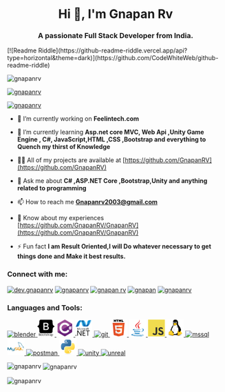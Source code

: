 <h1 align="center">Hi 👋, I'm Gnapan Rv</h1>
<h3 align="center">A passionate Full Stack Developer from India.</h3>
[![Readme Riddle](https://github-readme-riddle.vercel.app/api?type=horizontal&theme=dark)](https://github.com/CodeWhiteWeb/github-readme-riddle)
<p align="left"> <img src="https://komarev.com/ghpvc/?username=gnapanrv&label=Profile%20views&color=0e75b6&style=flat" alt="gnapanrv" /> </p>

<p align="left"> <a href="https://github.com/ryo-ma/github-profile-trophy"><img src="https://github-profile-trophy.vercel.app/?username=gnapanrv" alt="gnapanrv" /></a> </p>

<p align="left"> <a href="https://twitter.com/gnapanrv" target="blank"><img src="https://img.shields.io/twitter/follow/gnapanrv?logo=twitter&style=for-the-badge" alt="gnapanrv" /></a> </p>

- 🔭 I’m currently working on **Feelintech.com**

- 🌱 I’m currently learning **Asp.net core MVC, Web Api ,Unity Game Engine , C#, JavaScript,HTML ,CSS ,Bootstrap and everything to Quench my thirst of Knowledge**

- 👨‍💻 All of my projects are available at [https://github.com/GnapanRV](https://github.com/GnapanRV)

- 💬 Ask me about **C# ,ASP.NET Core ,Bootstrap,Unity and anything related to programming**

- 📫 How to reach me **Gnapanrv2003@gmail.com**

- 📄 Know about my experiences [https://github.com/GnapanRV/GnapanRV](https://github.com/GnapanRV/GnapanRV)

- ⚡ Fun fact **I am Result Oriented,I will Do whatever necessary to get things done and Make it best results.**

<h3 align="left">Connect with me:</h3>
<p align="left">
<a href="https://dev.to/dev.gnapanrv" target="blank"><img align="center" src="https://raw.githubusercontent.com/rahuldkjain/github-profile-readme-generator/master/src/images/icons/Social/devto.svg" alt="dev.gnapanrv" height="30" width="40" /></a>
<a href="https://twitter.com/gnapanrv" target="blank"><img align="center" src="https://raw.githubusercontent.com/rahuldkjain/github-profile-readme-generator/master/src/images/icons/Social/twitter.svg" alt="gnapanrv" height="30" width="40" /></a>
<a href="https://stackoverflow.com/users/gnapan rv" target="blank"><img align="center" src="https://raw.githubusercontent.com/rahuldkjain/github-profile-readme-generator/master/src/images/icons/Social/stack-overflow.svg" alt="gnapan rv" height="30" width="40" /></a>
<a href="https://fb.com/gnapan" target="blank"><img align="center" src="https://raw.githubusercontent.com/rahuldkjain/github-profile-readme-generator/master/src/images/icons/Social/facebook.svg" alt="gnapan" height="30" width="40" /></a>
<a href="https://instagram.com/gnapanrv" target="blank"><img align="center" src="https://raw.githubusercontent.com/rahuldkjain/github-profile-readme-generator/master/src/images/icons/Social/instagram.svg" alt="gnapanrv" height="30" width="40" /></a>
</p>

<h3 align="left">Languages and Tools:</h3>
<p align="left"> <a href="https://www.blender.org/" target="_blank" rel="noreferrer"> <img src="https://download.blender.org/branding/community/blender_community_badge_white.svg" alt="blender" width="40" height="40"/> </a> <a href="https://getbootstrap.com" target="_blank" rel="noreferrer"> <img src="https://raw.githubusercontent.com/devicons/devicon/master/icons/bootstrap/bootstrap-plain-wordmark.svg" alt="bootstrap" width="40" height="40"/> </a> <a href="https://www.w3schools.com/cs/" target="_blank" rel="noreferrer"> <img src="https://raw.githubusercontent.com/devicons/devicon/master/icons/csharp/csharp-original.svg" alt="csharp" width="40" height="40"/> </a> <a href="https://dotnet.microsoft.com/" target="_blank" rel="noreferrer"> <img src="https://raw.githubusercontent.com/devicons/devicon/master/icons/dot-net/dot-net-original-wordmark.svg" alt="dotnet" width="40" height="40"/> </a> <a href="https://git-scm.com/" target="_blank" rel="noreferrer"> <img src="https://www.vectorlogo.zone/logos/git-scm/git-scm-icon.svg" alt="git" width="40" height="40"/> </a> <a href="https://www.w3.org/html/" target="_blank" rel="noreferrer"> <img src="https://raw.githubusercontent.com/devicons/devicon/master/icons/html5/html5-original-wordmark.svg" alt="html5" width="40" height="40"/> </a> <a href="https://www.java.com" target="_blank" rel="noreferrer"> <img src="https://raw.githubusercontent.com/devicons/devicon/master/icons/java/java-original.svg" alt="java" width="40" height="40"/> </a> <a href="https://developer.mozilla.org/en-US/docs/Web/JavaScript" target="_blank" rel="noreferrer"> <img src="https://raw.githubusercontent.com/devicons/devicon/master/icons/javascript/javascript-original.svg" alt="javascript" width="40" height="40"/> </a> <a href="https://www.linux.org/" target="_blank" rel="noreferrer"> <img src="https://raw.githubusercontent.com/devicons/devicon/master/icons/linux/linux-original.svg" alt="linux" width="40" height="40"/> </a> <a href="https://www.microsoft.com/en-us/sql-server" target="_blank" rel="noreferrer"> <img src="https://www.svgrepo.com/show/303229/microsoft-sql-server-logo.svg" alt="mssql" width="40" height="40"/> </a> <a href="https://www.mysql.com/" target="_blank" rel="noreferrer"> <img src="https://raw.githubusercontent.com/devicons/devicon/master/icons/mysql/mysql-original-wordmark.svg" alt="mysql" width="40" height="40"/> </a> <a href="https://postman.com" target="_blank" rel="noreferrer"> <img src="https://www.vectorlogo.zone/logos/getpostman/getpostman-icon.svg" alt="postman" width="40" height="40"/> </a> <a href="https://www.python.org" target="_blank" rel="noreferrer"> <img src="https://raw.githubusercontent.com/devicons/devicon/master/icons/python/python-original.svg" alt="python" width="40" height="40"/> </a> <a href="https://unity.com/" target="_blank" rel="noreferrer"> <img src="https://www.vectorlogo.zone/logos/unity3d/unity3d-icon.svg" alt="unity" width="40" height="40"/> </a> <a href="https://unrealengine.com/" target="_blank" rel="noreferrer"> <img src="https://raw.githubusercontent.com/kenangundogan/fontisto/036b7eca71aab1bef8e6a0518f7329f13ed62f6b/icons/svg/brand/unreal-engine.svg" alt="unreal" width="40" height="40"/> </a> </p>

<p><img align="left" src="https://github-readme-stats.vercel.app/api/top-langs?username=gnapanrv&show_icons=true&locale=en&layout=compact" alt="gnapanrv" /></p>

<p>&nbsp;<img align="center" src="https://github-readme-stats.vercel.app/api?username=gnapanrv&show_icons=true&locale=en" alt="gnapanrv" /></p>

<p><img align="center" src="https://github-readme-streak-stats.herokuapp.com/?user=gnapanrv&" alt="gnapanrv" /></p>
